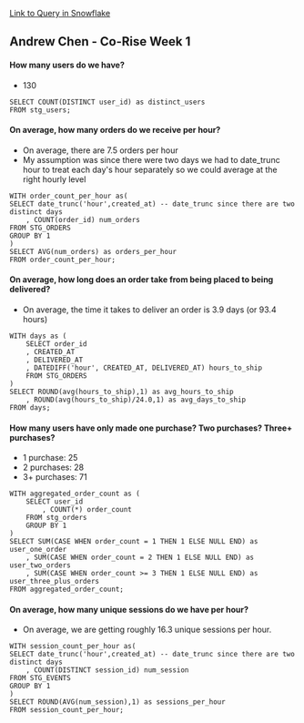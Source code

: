 
[Link to Query in Snowflake](https://app.snowflake.com/us-east-1/ryb00700/w5C7uCxDb8Ng#query)
## Andrew Chen - Co-Rise Week 1

#### How many users do we have?
- 130
```
SELECT COUNT(DISTINCT user_id) as distinct_users 
FROM stg_users;
```


#### On average, how many orders do we receive per hour?
- On average, there are 7.5 orders per hour
- My assumption was since there were two days we had to date_trunc hour to treat each day's hour separately so we could average at the right hourly level

```
WITH order_count_per_hour as(
SELECT date_trunc('hour',created_at) -- date_trunc since there are two distinct days
    , COUNT(order_id) num_orders
FROM STG_ORDERS
GROUP BY 1
)
SELECT AVG(num_orders) as orders_per_hour
FROM order_count_per_hour;
```

#### On average, how long does an order take from being placed to being delivered?
- On average, the time it takes to deliver an order is 3.9 days (or 93.4 hours)

```
WITH days as (
    SELECT order_id
    , CREATED_AT
    , DELIVERED_AT
    , DATEDIFF('hour', CREATED_AT, DELIVERED_AT) hours_to_ship
    FROM STG_ORDERS
)
SELECT ROUND(avg(hours_to_ship),1) as avg_hours_to_ship
    , ROUND(avg(hours_to_ship)/24.0,1) as avg_days_to_ship
FROM days;
```

#### How many users have only made one purchase? Two purchases? Three+ purchases?
- 1 purchase: 25
- 2 purchases: 28
- 3+ purchases: 71

```
WITH aggregated_order_count as (
    SELECT user_id
        , COUNT(*) order_count
    FROM stg_orders
    GROUP BY 1
)
SELECT SUM(CASE WHEN order_count = 1 THEN 1 ELSE NULL END) as user_one_order
    , SUM(CASE WHEN order_count = 2 THEN 1 ELSE NULL END) as user_two_orders
    , SUM(CASE WHEN order_count >= 3 THEN 1 ELSE NULL END) as user_three_plus_orders
FROM aggregated_order_count;
```

#### On average, how many unique sessions do we have per hour?
- On average, we are getting roughly 16.3 unique sessions per hour.

```
WITH session_count_per_hour as(
SELECT date_trunc('hour',created_at) -- date_trunc since there are two distinct days
    , COUNT(DISTINCT session_id) num_session
FROM STG_EVENTS
GROUP BY 1
)
SELECT ROUND(AVG(num_session),1) as sessions_per_hour
FROM session_count_per_hour;
```


